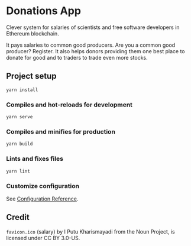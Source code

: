 # Donations App

Clever system for salaries of scientists and free software developers in Ethereum blockchain.

It pays salaries to common good producers. Are you a common good producer? Register. It also helps donors providing them one best place to donate for good and to traders to trade even more stocks.

## Project setup
```
yarn install
```

### Compiles and hot-reloads for development
```
yarn serve
```

### Compiles and minifies for production
```
yarn build
```

### Lints and fixes files
```
yarn lint
```

### Customize configuration
See [Configuration Reference](https://cli.vuejs.org/config/).

## Credit

`favicon.ico` (salary) by I Putu Kharismayadi from the Noun Project, is licensed under CC BY 3.0-US.
